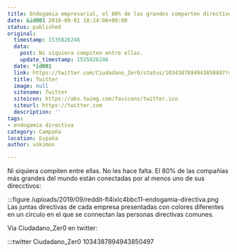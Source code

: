 ```yaml
---
title: Endogamia empresarial, el 80% de las grandes comparten directivos
date: &id001 2018-09-01 18:24:06+00:00
status: published
original:
  timestamp: 1535826246
  data:
    post: Ni siquiera compiten entre ellas.
    update_timestamp: 1535826246
  date: *id001
  link: https://twitter.com/Ciudadano_Zer0/status/1034387894943850497?s=19
  title: Twitter
  image: null
  sitename: Twitter
  siteicon: https://abs.twimg.com/favicons/twitter.ico
  siteurl: https://twitter.com
  description: ''
tags:
- endogamia directiva
category: Campaña
location: España
author: vokimon

---
```

Ni siquiera compiten entre ellas. No les hace falta.
El 80% de las compañías más grandes del mundo están conectadas
por al menos uno de  sus direcctivos:

:::figure /uploads/2019/09/reddit-fl4ixlc4bbc11-endogamia-directiva.png
	Las juntas directivas de cada empresa
	presentadas con colores diferentes en un circulo
	en el que se connectan las personas directivas comunes.

Via Ciudadano_Zer0 en twitter:

:::twitter Ciudadano_Zer0 1034387894943850497


